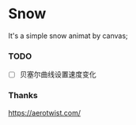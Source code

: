 # Snow
It's a simple snow animat by canvas;

### TODO

- [ ] 贝塞尔曲线设置速度变化

### Thanks
https://aerotwist.com/